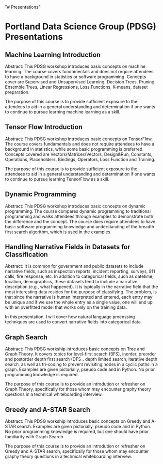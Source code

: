 "# Presentations"

#  Portland Data Science Group (PDSG) Presentations

## Machine Learning Introduction

Abstract: This PDSG workshop introduces basic concepts on machine learning. The course covers fundamentals and does not require attendees to
have a background in statistics or software programming. Concepts cover are Supervised and Unsupervised Learning, Decision Trees, Pruning,
Ensemble Trees, Linear Regressions, Loss Functions, K-means, dataset preparation.

The purpose of this course is to provide sufficient exposure to the attendees to aid in a general understanding and determination if one wants to continue to pursue learning machine learning as a skill.


## Tensor Flow Introduction

Abstract: This PDSG workshop introduces basic concepts on TensorFlow. The course covers fundamentals and does not require attendees to have
a background in statistics, while some basic programming is preferred. Concepts covered are Vectors/Matrices/Vectors, Design&Run, Constants, Operations, Placeholders, Bindings, Operators, Loss Function and Training.

The purpose of this course is to provide sufficient exposure to the attendees to aid in a general understanding and determination if one wants to continue to pursue learning TensorFlow as a skill.

## Dynamic Programming

Abstract: This PDSG workshop introduces basic concepts on dynamic programming. The course compares dynamic
programming to traditional programming and walks attendees through examples to demonstrate
both the difference and the concept. The course does require attendees to have basic software programming
knowledge and understanding of the breadth first search algorithm, which is used in the examples.

## Handling Narrative Fields in Datasets for Classification

Abstract: It is common for government and public datasets to include narrative fields, such as inspection reports, incident reporting, surveys, 911 calls, fire response, etc. In addition to categorical fields, such as datetime, location, demographics, these datasets tend to include a narrative description (e.g., what happened).  It is typically in the narrative field that the most interesting data resides for the purpose of classifying. The problem, is that since the narrative is human interpreted and entered, each entry may be unique and if we use the whole entry as a single value, one will end up with an overfitted model that works only on the training data.

In this presentation, I will cover how natural language processing techniques are used to convert narrative fields into categorical data.

## Graph Search

Abstract: This PDSG workship introduces basic concepts on Tree and Graph Theory. It covers topics for level-first search (BFS), inorder, preorder and postorder depth first search (DFS_.
depth limited search, iterative depth search, as well as tri-coding to prevent revisiting nodes in a cyclic paths in a graph. Examples are given pictorially, pseudo code and in
Python. No prior programming knowledge is required.

The purpose of this course is to provide an introdution or refresher on Graph Theory, specifically for those whom may encounter graphy theory questions in a technical whiteboarding interview.

## Greedy and A-STAR Search

Abstract: This PDSG workship introduces basic concepts on Greedy and A-STAR search. Examples are given pictorially, pseudo code and in
Python. No prior programming knowledge is required, but one should have prior familiarity with Graph Search.

The purpose of this course is to provide an introdution or refresher on Greedy and A-STAR search, specifically for those whom may encounter graphy theory questions in a technical whiteboarding interview.
